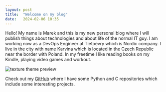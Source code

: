 ```yaml
---
layout: post
title:  "Welcome on my blog"
date:   2024-02-06 10:35
---
```

Hello! My name is Marek and this is my new personal blog where I will publish things about technologies and about life of the normal IT guy.
I am working now as a DevOps Engineer at Tietoevry which is Nordic company. I live in the city with name Karvina which is located in the Czech Republic near the border with Poland. In my freetime I like reading books on my Kindle, playing video games and workout. 

![texture theme preview](https://images.unsplash.com/photo-1500322969630-a26ab6eb64cc?ixlib=rb-1.2.1&ixid=eyJhcHBfaWQiOjEyMDd9&w=1000&q=80)

Check out my [GitHub][marek-gh] where I have some Python and C repositories which include some interesting projects.

[marek-gh]: https://github.com/marekputniorz
